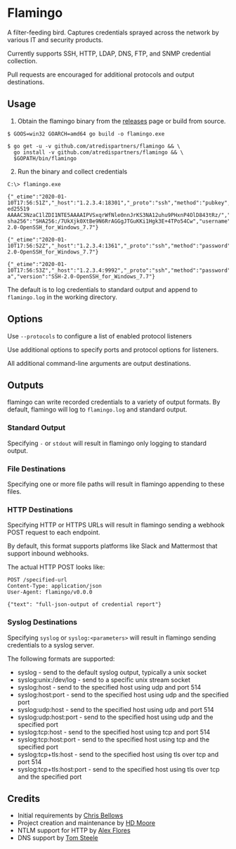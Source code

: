# Flamingo 

A filter-feeding bird. Captures credentials sprayed across the network by various IT and security products.

Currently supports SSH, HTTP, LDAP, DNS, FTP, and SNMP credential collection.

Pull requests are encouraged for additional protocols and output destinations.

## Usage

1. Obtain the flamingo binary from the [releases](https://github.com/atredispartners/flamingo/releases) page or build from source.

```
$ GOOS=win32 GOARCH=amd64 go build -o flamingo.exe
```

```
$ go get -u -v github.com/atredispartners/flamingo && \
  go install -v github.com/atredispartners/flamingo && \
  $GOPATH/bin/flamingo
```

2. Run the binary and collect credentials
```
C:\> flamingo.exe

{"_etime":"2020-01-10T17:56:51Z","_host":"1.2.3.4:18301","_proto":"ssh","method":"pubkey","pubkey":"ssh-ed25519 AAAAC3NzaC1lZDI1NTE5AAAAIPVSxqrWfNle0nnJrKS3NA12uhu9PHxnP4OlD843tRz/","pubkey-sha256":"SHA256:/7UkXjk0XtBe9N6RrAGGgJTGuKKi1Hgk3E+4TPo54Cw","username":"devuser","version":"SSH-2.0-OpenSSH_for_Windows_7.7"}

{"_etime":"2020-01-10T17:56:52Z","_host":"1.2.3.4:1361","_proto":"ssh","method":"password","password":"SuperS3kr3t^!","username":"root","version":"SSH-2.0-OpenSSH_for_Windows_7.7"}

{"_etime":"2020-01-10T17:56:53Z","_host":"1.2.3.4:9992","_proto":"ssh","method":"password","password":"DefaultPotato","username":"vulnscan-a","version":"SSH-2.0-OpenSSH_for_Windows_7.7"}

```

The default is to log credentials to standard output and append to `flamingo.log` in the working directory.

## Options

Use `--protocols` to configure a list of enabled protocol listeners

Use additional options to specify ports and protocol options for listeners.

All additional command-line arguments are output destinations.

## Outputs

flamingo can write recorded credentials to a variety of output formats. By default, flamingo will log to `flamingo.log` and standard output.

### Standard Output

Specifying `-` or `stdout` will result in flamingo only logging to standard output.

### File Destinations

Specifying one or more file paths will result in flamingo appending to these files.

### HTTP Destinations

Specifying HTTP or HTTPS URLs will result in flamingo sending a webhook POST request to each endpoint.

By default, this format supports platforms like Slack and Mattermost that support inbound webhooks.

The actual HTTP POST looks like:

```
POST /specified-url
Content-Type: application/json
User-Agent: flamingo/v0.0.0

{"text": "full-json-output of credential report"}
```

### Syslog Destinations

Specifying `syslog` or `syslog:<parameters>` will result in flamingo sending credentials to a syslog server.

The following formats are supported:

 * syslog - send to the default syslog output, typically a unix socket
 * syslog:unix:/dev/log - send to a specific unix stream socket
 * syslog:host - send to the specified host using udp and port 514
 * syslog:host:port - send to the specified host using udp and the specified port
 * syslog:udp:host - send to the specified host using udp and port 514
 * syslog:udp:host:port - send to the specified host using udp and the specified port
 * syslog:tcp:host - send to the specified host using tcp and port 514
 * syslog:tcp:host:port - send to the specified host using tcp and the specified port
 * syslog:tcp+tls:host - send to the specified host using tls over tcp and port 514
 * syslog:tcp+tls:host:port - send to the specified host using tls over tcp and the specified port

## Credits

 * Initial requirements by [Chris Bellows](https://github.com/chris-atredis)
 * Project creation and maintenance by [HD Moore](https://github.com/hdm)
 * NTLM support for HTTP by [Alex Flores](https://github.com/audibleblink)
 * DNS support by [Tom Steele](https://github.com/tomsteele)
